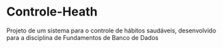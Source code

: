 # Controle-Heath
Projeto de um sistema para o controle de hábitos saudáveis, desenvolvido para a disciplina de Fundamentos de Banco de Dados
